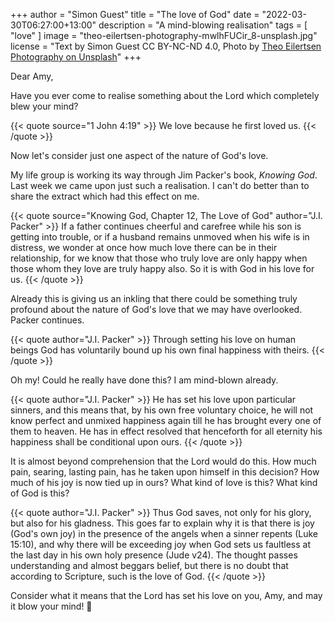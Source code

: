 +++
author = "Simon Guest"
title = "The love of God"
date = "2022-03-30T06:27:00+13:00"
description = "A mind-blowing realisation"
tags = [ "love" ]
image = "theo-eilertsen-photography-mwlhFUCir_8-unsplash.jpg"
license = "Text by Simon Guest CC BY-NC-ND 4.0, Photo by [Theo Eilertsen Photography on Unsplash](https://unsplash.com/photos/mwlhFUCir_8)"
+++

Dear Amy,

Have you ever come to realise something about the Lord which completely blew your mind?

{{< quote source="1 John 4:19" >}}
We love because he first loved us.
{{< /quote >}}

Now let's consider just one aspect of the nature of God's love.

My life group is working its way through Jim Packer's book, _Knowing God_. Last week we came upon just such a realisation. I can't do better than to share the extract which had this effect on me.

{{< quote source="Knowing God, Chapter 12, The Love of God" author="J.I. Packer" >}}
If a father continues cheerful and carefree while his son is getting into trouble, or if a husband remains unmoved when his wife is in distress, we wonder at once how much love there can be in their relationship, for we know that those who truly love are only happy when those whom they love are truly happy also. So it is with God in his love for us.
{{< /quote >}}

Already this is giving us an inkling that there could be something truly profound about the nature of God's love that we may have overlooked. Packer continues.

{{< quote author="J.I. Packer" >}}
Through setting his love on human beings God has voluntarily bound up his own final happiness with theirs.
{{< /quote >}}

Oh my! Could he really have done this? I am mind-blown already.

{{< quote author="J.I. Packer" >}}
He has set his love upon particular sinners, and this means that, by his own free voluntary choice, he will not know perfect and unmixed happiness again till he has brought every one of them to heaven. He has in effect resolved that henceforth for all eternity his happiness shall be conditional upon ours.
{{< /quote >}}

It is almost beyond comprehension that the Lord would do this. How much pain, searing, lasting pain, has he taken upon himself in this decision? How much of his joy is now tied up in ours? What kind of love is this? What kind of God is this?

{{< quote author="J.I. Packer" >}}
Thus God saves, not only for his glory, but also for his gladness. This goes far to explain why it is that there is joy (God's own joy) in the presence of the angels when a sinner repents (Luke 15:10), and why there will be exceeding joy when God sets us faultless at the last day in his own holy presence (Jude v24). The thought passes understanding and almost beggars belief, but there is no doubt that according to Scripture, such is the love of God.
{{< /quote >}}

Consider what it means that the Lord has set his love on you, Amy, and may it blow your mind! 🙏
